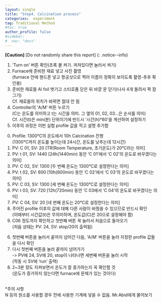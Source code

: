 ```yaml
---
layout: single
title: "Step4. Calcination process"
categories:  experiment
tag: Traditional Method
#toc: true
author_profile: false
#sidebar:
#  nav: "docs"
---
```


**[Caution]** [Do not randomly share this report]
{: .notice--info}

1. ‘Turn on’ 버튼 확인(초록 불 켜기. 꺼져있다면 눌러서 켜기)<br>
2. Furnace에 준비한 재료 넣고 사진 촬영<br>
  (furnace 안에 핸드폰 넣고 항공샷으로 찍어 이름이 정확히 보이도록 촬영-추후 확인용)<br>
3. 준비한 재료들 Al foil 벗기고 스티로폼 닫은 뒤 바깥 문 닫기(나사 4개 돌려서 꽉 잠그기)<br>
  Cf. 재료들의 위치가 바뀌면 절대 안 됨<br>
4. Controller의 ‘A/M’ 버튼 누르기<br>
  (C는 온도를 의미하고 t는 시간을 의미. 그 옆의 01, 02, 03…은 순서를 의미)<br>
  Cf. 시간(t)은 min(분) 단위이기에 반드시 ‘시간(h)*60’을 계산하여 설정하기<br>
5. 이후의 과정은 이번 실험 profile 값을 적고 설명 추가함<br>
  0) Profile: 1300℃의 온도에서 10h Calcination 진행<br>
    (1300℃까지 온도를 높이는데 24시간, 온도를 낮추는데 12시간)<br>
  1) PV: C 01, SV: 20 [TR(Room Temperature, 초기온도)가 20℃라는 의미]<br>
  2) PV: t 01, SV: 1440 [24h(1440min) 동안 ‘C 01’에서 ‘C 02’의 온도로 바꾸겠다는 의미]<br>
  3) PV: C 02, SV: 1300 [두 번째 온도는 1300℃로 설정한다는 의미]<br>
  4) PV: t 02, SV: 600 [10h(600min) 동안 ‘C 02’에서 ‘C 03’의 온도로 바꾸겠다는 의미]<br>
  5) PV: C 03, SV: 1300 [세 번째 온도는 1300℃로 설정한다는 의미]<br>
  6) PV: t 03, SV: 720 [12h(720min) 동안 ‘C 03에서 ‘C 04’의 온도로 바꾸겠다는 의미]<br>
  7) PV: C 04, SV: 20 [네 번째 온도는 20℃로 설정한다는 의미]<br>
  8) 주어진 profile 이후의 값에 대해 다른 사람이 바꿨을 수 있으므로 반드시 확인<br>
    (이때부터 시간값(t)은 무의미하며, 온도값(C)은 20으로 설정해야 함)<br>
  10) C06 정도까지 확인하고 첫번째 버튼 꾹 눌러서 처음으로 돌아오기<br>
    (처음 상태는 PV: 24, SV: stop/20이 출력됨)<br>
6. 첫번째 버튼을 눌러서 끝까지 넘어간 다음, ‘A/M’ 버튼을 눌러 지정한 profile 값들을 다시 확인<br>
7. 다시 첫번째 버튼을 눌러 끝까지 넘어가기<br>
  -> PV에 24, SV에 20, stop이 나타나면 세번째 버튼을 눌러 시작<br>
  (작동 시 SV에 ‘run’ 출력)<br>
8. 2~3분 정도 지켜보면서 온도가 잘 증가하는지 꼭 확인할 것<br>
  (온도가 증가하지 않는다면 furnace에 문제가 있는 것이다)<br>
 <br>
   *주의 사항<br>
N 등의 원소를 사용할 경우 전에 사용한 기계에 넣을 수 없음. Mr.Abid에게 물어보기
